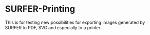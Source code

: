 SURFER-Printing
===============

This is for testing new possibilities for exporting images generated by SURFER to PDF, SVG and especially to a printer.
